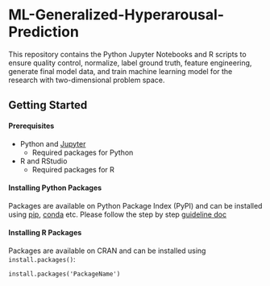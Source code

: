# ML-Generalized-Hyperarousal-Prediction
This repository contains the Python Jupyter Notebooks and R scripts to ensure quality control, normalize, label ground truth, feature engineering, generate final model data, and train machine learning model for the research with two-dimensional problem space.



## Getting Started

#### Prerequisites
- Python and [Jupyter](https://jupyter.org/install)
    - Required packages for Python 
- R and RStudio
    - Required packages for R


#### Installing Python Packages
Packages are available on Python Package Index (PyPI) and can be installed using [pip](https://pip.pypa.io/en/stable/), [conda](https://docs.conda.io/en/latest/) etc. Please follow the step by step [guideline doc](https://packaging.python.org/en/latest/tutorials/installing-packages/)

#### Installing R Packages
Packages are available on CRAN and can be installed using `install.packages()`:

    install.packages('PackageName') 
    
    
    

    

<!-- -->

